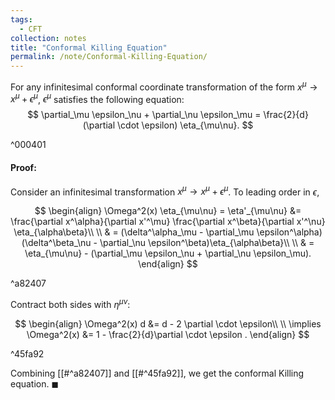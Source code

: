 ```yaml
---
tags:
  - CFT
collection: notes
title: "Conformal Killing Equation"
permalink: /note/Conformal-Killing-Equation/
---
```

For any infinitesimal conformal coordinate transformation of the form $x^\mu \rightarrow x^\mu + \epsilon^\mu$, $\epsilon^\mu$ satisfies the following equation:
$$
\partial_\mu \epsilon_\nu + \partial_\nu \epsilon_\mu = \frac{2}{d} (\partial \cdot \epsilon) \eta_{\mu\nu}.
$$

^000401

#### Proof:
Consider an infinitesimal transformation $x^\mu \rightarrow x^\mu + \epsilon^\mu$. To leading order in $\epsilon$,

$$
\begin{align}
 \Omega^2(x) \eta_{\mu\nu} = \eta'_{\mu\nu} &= \frac{\partial x^\alpha}{\partial x'^\mu} \frac{\partial x^\beta}{\partial x'^\nu} \eta_{\alpha\beta}\\ \\
 & = (\delta^\alpha_\mu - \partial_\mu \epsilon^\alpha)(\delta^\beta_\nu - \partial_\nu \epsilon^\beta)\eta_{\alpha\beta}\\ \\
 & = \eta_{\mu\nu} - (\partial_\mu \epsilon_\nu + \partial_\nu \epsilon_\mu).
\end{align}
$$

^a82407

Contract both sides with $\eta^{\mu\nu}$:

$$
\begin{align}
 \Omega^2(x) d &= d - 2 \partial \cdot \epsilon\\ \\
 \implies \Omega^2(x) &= 1 - \frac{2}{d}\partial \cdot \epsilon
.
\end{align}
$$

^45fa92

Combining [[#^a82407]] and [[#^45fa92]], we get the conformal Killing equation. $\blacksquare$

